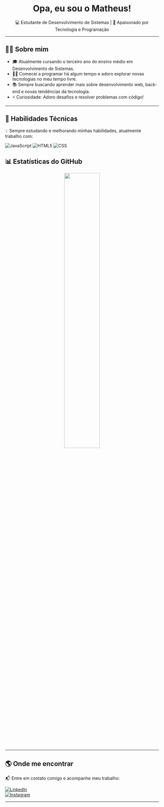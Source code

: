 <h1 align="center">Opa, eu sou o Matheus! </h1>

<p align="center">
  💻 Estudante de Desenvolvimento de Sistemas | 🚀 Apaixonado por Tecnologia e Programação  
</p>

---

## 🧑‍💻 **Sobre mim**
- 🎓 Atualmente cursando o terceiro ano do ensino médio em Desenvolvimento de Sistemas.  
- 👨‍💻 Comecei a programar há algum tempo e adoro explorar novas tecnologias no meu tempo livre.  
- 📚 Sempre buscando aprender mais sobre desenvolvimento web, back-end e novas tendências da tecnologia.  
- ⚡ Curiosidade: Adoro desafios e resolver problemas com código!  

---

## 🚀 **Habilidades Técnicas**
💡 Sempre estudando e melhorando minhas habilidades, atualmente trabalho com:

![JavaScript](https://img.shields.io/badge/JavaScript-F7DF1E?style=for-the-badge&logo=javascript&logoColor=black)
![HTML5](https://img.shields.io/badge/HTML5-E34F26?style=for-the-badge&logo=html5&logoColor=white)
![CSS](https://img.shields.io/badge/CSS3-1572B6?style=for-the-badge&logo=css3&logoColor=white)

## 📊 **Estatísticas do GitHub**
<p align="center">
  <img width="48%" src="https://github-readme-stats.vercel.app/api?username=Ferreiraztx&show_icons=true&theme=tokyonight" />
</p>

---

## 🌎 **Onde me encontrar**
📬 Entre em contato comigo e acompanhe meu trabalho:

[![LinkedIn](https://img.shields.io/badge/LinkedIn-Perfil-blue?style=for-the-badge&logo=linkedin)](linkedin.com/in/matheus-ferreira-a13828357)  
[![Instagram](https://img.shields.io/badge/Instagram-Perfil-E4405F?style=for-the-badge&logo=instagram&logoColor=white)](https://instagram.com/Ferreiraztx)  

---



